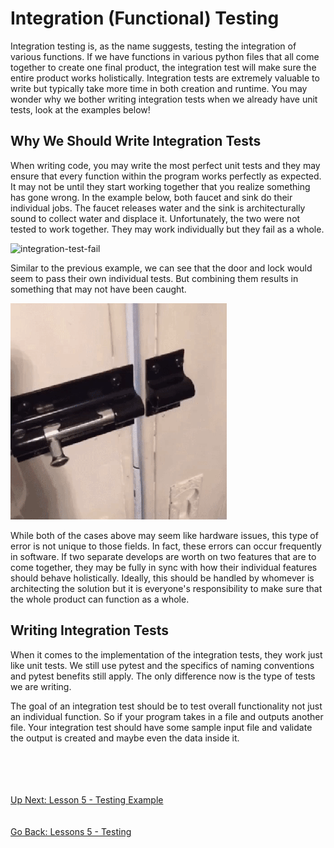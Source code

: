 # Integration (Functional) Testing
Integration testing is, as the name suggests, testing the integration of various functions. If we have functions in various
python files that all come together to create one final product, the integration test will make sure the entire product
works holistically. Integration tests are extremely valuable to write but typically take more time in both creation and
runtime. You may wonder why we bother writing integration tests when we already have unit tests, look at the examples
below!

## Why We Should Write Integration Tests
When writing code, you may write the most perfect unit tests and they may ensure that every function within the program
works perfectly as expected. It may not be until they start working together that you realize something has gone wrong.
In the example below, both faucet and sink do their individual jobs. The faucet releases water and the sink is architecturally
sound to collect water and displace it. Unfortunately, the two were not tested to work together. They may work individually
but they fail as a whole.

![integration-test-fail](../assets/lesson5-unit-test-integration-test-fail.gif)


Similar to the previous example, we can see that the door and lock would seem to pass their own individual tests. But
combining them results in something that may not have been caught.

![integration-test-fail](../assets/lesson5-unit-test-integration-test-fail-2.gif) 


While both of the cases above may seem like hardware issues, this type of error is not unique to those fields. In fact,
these errors can occur frequently in software. If two separate develops are worth on two features that are to come together,
they may be fully in sync with how their individual features should behave holistically. Ideally, this should be handled
by whomever is architecting the solution but it is everyone's responsibility to make sure that the whole product can
function as a whole.

## Writing Integration Tests
When it comes to the implementation of the integration tests, they work just like unit tests. We still use pytest and
the specifics of naming conventions and pytest benefits still apply. The only difference now is the type of tests we are
writing. 

The goal of an integration test should be to test overall functionality not just an individual function. So if your program
takes in a file and outputs another file. Your integration test should have some sample input file and validate the output
is created and maybe even the data inside it.

\
\
\
\
[Up Next: Lesson 5 - Testing Example](testing-example/README.md)
\
\
\
[Go Back: Lessons 5 - Testing](README.md)